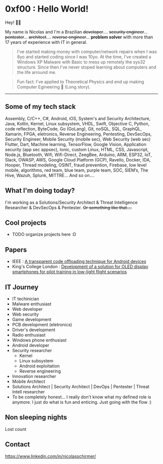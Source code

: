 # 0xf00 :  Hello World! 

Hey! 🥸🤙

My name is Nicolas and I'm a Brazilian ~~developer~~.... ~~security engineer~~... ~~pentester~~... ~~architect~~.... ~~reverse engineer~~... **problem solver** with more than 17 years of experience with IT in general.

> I've started making money with computer/network repairs when I was 8yo and started coding since I was 10yo. At the time, I've created a Windows XP Malware with Basic to mess up remotely the sys32 structure. Since then I've never stoped learning about computers and the life arround me.

> Fun fact: I've applied to Theoretical Physics and end up making Computer Egineering 😬 (Long story).

---

## Some of my tech stack

Assembly, C/C++, C#, Android, iOS, System's and Security Architecture, Java, Kotlin, Kernel, Linux subsystem,  VHDL, Swift, Objective C, Python, code reflection, ByteCode, Go (GoLang), Git, noSQL, SQL, GraphQL, Xamarin, FPGA, eletronics, Reverse Engineering, Pentesting, DevSecOps, Security Engineer, Mobile Security (mobile sec), Web Security (web sec) Flutter, Dart, Machine learning, TensorFlow, Google Vision, Application security (app sec appsec), Ionic, custom Linux, HTML, CSS, Javascript, Node.js, Bluetooth, Wifi, Wifi-Direct, ZeegBee, Arduino, ARM, ESP32, IoT, Slack, OWASP, AWS, Google Cloud Platform (GCP), Ravello, Docker, IDA, Hooper, Thread modeling, OSINT, fraud prevention, Firebase, low level mobile, algorithms, red team, blue team, purple team, SOC, SIEM’s, The Hive, Wazuh, Splunk, MITTRE...  And so on....

## What I'm doing today?

I'm working as a Solutions/Security Architect & Threat Intelligence Researcher & DevSecOps & Pentester. ~~Or something like that....~~

## Cool projects

- TODO organize projects here :D

## Papers

- IEEE : [A transparent code offloading technique for Android devices](http://ieeexplore.ieee.org/document/7986435/)
- King's College London : [Development of a solution for OLED display smartphones for pilot training in low-light flight scenarios]()

## IT Journey

- IT techinician
- Malware enthusiast
- Web developer
- Web security
- Game development
- PCB development (eletronics)
- Driver's development
- Radio enthusiast
- Windows phone enthusiast
- Android developer
- Security researcher
  - Kernel
  - Linux subsystem
  - Android exploitation
  - Reverse engineering
- Innovation researcher
- Mobile Architect
- Solutions Architect | Security Architect | DevOps | Pentester | Threat Intell researcher
- To be completely honest... I really don't know what my defined role is anymore. I just do what is fun and enticing. Just going with the flow :)

## Non sleeping nights
Lost count

## Contact

https://www.linkedin.com/in/nicolasschirmer/

